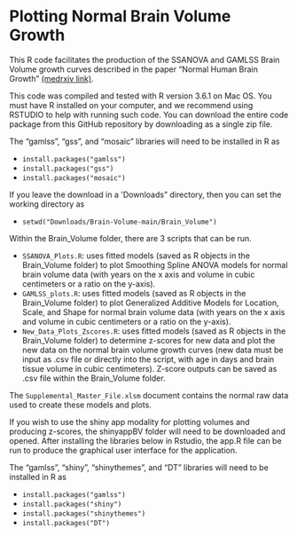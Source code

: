 # Plotting Normal Brain Volume Growth

This R code facilitates the production of the SSANOVA and GAMLSS Brain Volume growth curves described in the paper “Normal Human Brain Growth” [(medrxiv link)](https://www.medrxiv.org/content/10.1101/2020.05.19.20102319v1.full?versioned=true).

This code was compiled and tested with R version 3.6.1 on Mac OS. You must have R installed on your computer, and we recommend using RSTUDIO to help with running such code. You can download the entire code package from this GitHub repository by downloading as a single zip file. 

The “gamlss”, “gss”, and “mosaic” libraries will need to be installed in R as  
  * `install.packages("gamlss")`
  * `install.packages("gss")`
  * `install.packages("mosaic")`

If you leave the download in a 'Downloads" directory, then you can set the working directory as
  * `setwd("Downloads/Brain-Volume-main/Brain_Volume")`

Within the Brain_Volume folder, there are 3 scripts that can be run.
  * `SSANOVA_Plots.R`: uses fitted models (saved as R objects in the Brain_Volume folder) to plot Smoothing Spline ANOVA models for normal brain volume data (with years on the x axis and volume in cubic centimeters or a ratio on the y-axis).
  * `GAMLSS_plots.R`: uses fitted models (saved as R objects in the Brain_Volume folder) to plot Generalized Additive Models for Location, Scale, and Shape for                                 normal brain volume data (with years on the x axis and volume in cubic centimeters or a ratio on the y-axis).
  * `New_Data_Plots_Zscores.R`: uses fitted models (saved as R objects in the Brain_Volume folder) to determine z-scores for new data and plot the new data on the normal brain volume growth curves (new data must be input as .csv file or directly into the script, with age in days and brain tissue volume in cubic centimeters). Z-score outputs can be saved as .csv file within the Brain_Volume folder. 
  
The `Supplemental_Master_File.xlsm` document contains the normal raw data used to create these models and plots.

If you wish to use the shiny app modality for plotting volumes and producing z-scores, the shinyappBV folder will need to be downloaded and opened. After installing the libraries below in Rstudio, the app.R file can be run to produce the graphical user interface for the application.

The “gamlss”, “shiny”, “shinythemes”, and “DT” libraries will need to be installed in R as  
  * `install.packages("gamlss")`
  * `install.packages("shiny")`
  * `install.packages("shinythemes")`
  * `install.packages("DT")`
